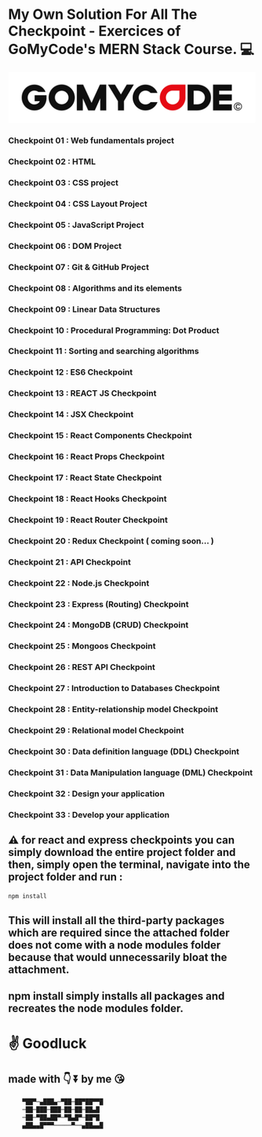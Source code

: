 # My Own Solution For All The Checkpoint - Exercices of GoMyCode's MERN Stack Course. :computer:

![](gmc.jpg)

### Checkpoint 01 : Web fundamentals project

### Checkpoint 02 : HTML

### Checkpoint 03 : CSS project

### Checkpoint 04 : CSS Layout Project

### Checkpoint 05 : JavaScript Project

### Checkpoint 06 : DOM Project

### Checkpoint 07 : Git & GitHub Project

### Checkpoint 08 : Algorithms and its elements

### Checkpoint 09 : Linear Data Structures

### Checkpoint 10 : Procedural Programming: Dot Product

### Checkpoint 11 : Sorting and searching algorithms

### Checkpoint 12 : ES6 Checkpoint

### Checkpoint 13 : REACT JS Checkpoint

### Checkpoint 14 : JSX Checkpoint

### Checkpoint 15 : React Components Checkpoint

### Checkpoint 16 : React Props Checkpoint

### Checkpoint 17 : React State Checkpoint

### Checkpoint 18 : React Hooks Checkpoint

### Checkpoint 19 : React Router Checkpoint

### Checkpoint 20 : Redux Checkpoint ( coming soon... )

### Checkpoint 21 : API Checkpoint

### Checkpoint 22 : Node.js Checkpoint

### Checkpoint 23 : Express (Routing) Checkpoint

### Checkpoint 24 : MongoDB (CRUD) Checkpoint

### Checkpoint 25 : Mongoos Checkpoint

### Checkpoint 26 : REST API Checkpoint

### Checkpoint 27 : Introduction to Databases Checkpoint

### Checkpoint 28 : Entity-relationship model Checkpoint

### Checkpoint 29 : Relational model Checkpoint

### Checkpoint 30 : Data definition language (DDL) Checkpoint

### Checkpoint 31 : Data Manipulation language (DML) Checkpoint

### Checkpoint 32 : Design your application

### Checkpoint 33 : Develop your application

## :warning: for react and express checkpoints you can simply download the entire project folder and then, simply open the terminal, navigate into the project folder and run :

```sh
npm install
```
## This will install all the third-party packages which are required since the attached folder does not come with a node modules folder because that would unnecessarily bloat the attachment.
## npm install simply installs all packages and recreates the node modules folder.

# :v: Goodluck

## made with  :point_down: :arrow_double_down:  by me  :kissing_heart:

        ▀██▀─▄███▄─▀██─██▀██▀▀█
        ─██─███─███─██─██─██▄█
        ─██─▀██▄██▀─▀█▄█▀─██▀█
        ▄██▄▄█▀▀▀─────▀──▄██▄▄█      
                                                           
                                                